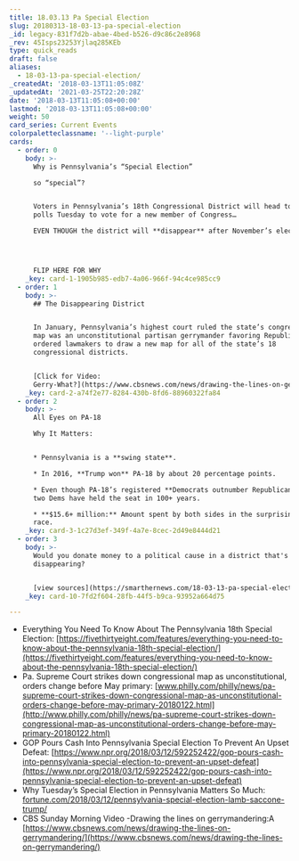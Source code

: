 ```yaml
---
title: 18.03.13 Pa Special Election
slug: 20180313-18-03-13-pa-special-election
_id: legacy-831f7d2b-abae-4bed-b526-d9c86c2e8968
_rev: 45Isps23253Yjlaq285KEb
type: quick_reads
draft: false
aliases:
  - 18-03-13-pa-special-election/
_createdAt: '2018-03-13T11:05:08Z'
_updatedAt: '2021-03-25T22:20:28Z'
date: '2018-03-13T11:05:08+00:00'
lastmod: '2018-03-13T11:05:08+00:00'
weight: 50
card_series: Current Events
colorpaletteclassname: '--light-purple'
cards:
  - order: 0
    body: >-
      Why is Pennsylvania’s “Special Election”  

      so “special”?


      Voters in Pennsylvania’s 18th Congressional District will head to the
      polls Tuesday to vote for a new member of Congress…  

      EVEN THOUGH the district will **disappear** after November’s election.




      FLIP HERE FOR WHY
    _key: card-1-1905b985-edb7-4a06-966f-94c4ce985cc9
  - order: 1
    body: >-
      ## The Disappearing District


      In January, Pennsylvania’s highest court ruled the state’s congressional
      map was an unconstitutional partisan gerrymander favoring Republicans, and
      ordered lawmakers to draw a new map for all of the state’s 18
      congressional districts.


      [Click for Video:
      Gerry-What?](https://www.cbsnews.com/news/drawing-the-lines-on-gerrymandering/)
    _key: card-2-a74f2e77-8284-430b-8fd6-88960322fa84
  - order: 2
    body: >-
      All Eyes on PA-18  

      Why It Matters:


      * Pennsylvania is a **swing state**.

      * In 2016, **Trump won** PA-18 by about 20 percentage points.

      * Even though PA-18’s registered **Democrats outnumber Republicans**, only
      two Dems have held the seat in 100+ years.

      * **$15.6+ million:** Amount spent by both sides in the surprisingly close
      race.
    _key: card-3-1c27d3ef-349f-4a7e-8cec-2d49e8444d21
  - order: 3
    body: >-
      Would you donate money to a political cause in a district that's
      disappearing?


      [view sources](https://smarthernews.com/18-03-13-pa-special-election/)
    _key: card-10-7fd2f604-28fb-44f5-b9ca-93952a664d75

---
```

* Everything You Need To Know About The Pennsylvania 18th Special Election: [https://fivethirtyeight.com/features/everything-you-need-to-know-about-the-pennsylvania-18th-special-election/](https://fivethirtyeight.com/features/everything-you-need-to-know-about-the-pennsylvania-18th-special-election/)
* Pa. Supreme Court strikes down congressional map as unconstitutional, orders change before May primary: [www.philly.com/philly/news/pa-supreme-court-strikes-down-congressional-map-as-unconstitutional-orders-change-before-may-primary-20180122.html](http://www.philly.com/philly/news/pa-supreme-court-strikes-down-congressional-map-as-unconstitutional-orders-change-before-may-primary-20180122.html)
* GOP Pours Cash Into Pennsylvania Special Election To Prevent An Upset Defeat: [https://www.npr.org/2018/03/12/592252422/gop-pours-cash-into-pennsylvania-special-election-to-prevent-an-upset-defeat](https://www.npr.org/2018/03/12/592252422/gop-pours-cash-into-pennsylvania-special-election-to-prevent-an-upset-defeat)
* Why Tuesday’s Special Election in Pennsylvania Matters So Much: [fortune.com/2018/03/12/pennsylvania-special-election-lamb-saccone-trump/](http://fortune.com/2018/03/12/pennsylvania-special-election-lamb-saccone-trump/)
* CBS Sunday Morning Video -Drawing the lines on gerrymandering:A [https://www.cbsnews.com/news/drawing-the-lines-on-gerrymandering/](https://www.cbsnews.com/news/drawing-the-lines-on-gerrymandering/)